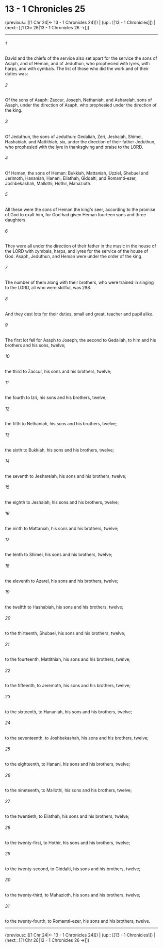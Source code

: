 # 13 - 1 Chronicles 25

(previous:: [[1 Chr 24|← 13 - 1 Chronicles 24]]) | (up:: [[13 - 1 Chronicles]]) | (next:: [[1 Chr 26|13 - 1 Chronicles 26 →]])

***


###### 1 
David and the chiefs of the service also set apart for the service the sons of Asaph, and of Heman, and of Jeduthun, who prophesied with lyres, with harps, and with cymbals. The list of those who did the work and of their duties was: 

###### 2 
Of the sons of Asaph: Zaccur, Joseph, Nethaniah, and Asharelah, sons of Asaph, under the direction of Asaph, who prophesied under the direction of the king. 

###### 3 
Of Jeduthun, the sons of Jeduthun: Gedaliah, Zeri, Jeshaiah, Shimei, Hashabiah, and Mattithiah, six, under the direction of their father Jeduthun, who prophesied with the lyre in thanksgiving and praise to the LORD. 

###### 4 
Of Heman, the sons of Heman: Bukkiah, Mattaniah, Uzziel, Shebuel and Jerimoth, Hananiah, Hanani, Eliathah, Giddalti, and Romamti-ezer, Joshbekashah, Mallothi, Hothir, Mahazioth. 

###### 5 
All these were the sons of Heman the king's seer, according to the promise of God to exalt him, for God had given Heman fourteen sons and three daughters. 

###### 6 
They were all under the direction of their father in the music in the house of the LORD with cymbals, harps, and lyres for the service of the house of God. Asaph, Jeduthun, and Heman were under the order of the king. 

###### 7 
The number of them along with their brothers, who were trained in singing to the LORD, all who were skillful, was 288. 

###### 8 
And they cast lots for their duties, small and great, teacher and pupil alike. 

###### 9 
The first lot fell for Asaph to Joseph; the second to Gedaliah, to him and his brothers and his sons, twelve; 

###### 10 
the third to Zaccur, his sons and his brothers, twelve; 

###### 11 
the fourth to Izri, his sons and his brothers, twelve; 

###### 12 
the fifth to Nethaniah, his sons and his brothers, twelve; 

###### 13 
the sixth to Bukkiah, his sons and his brothers, twelve; 

###### 14 
the seventh to Jesharelah, his sons and his brothers, twelve; 

###### 15 
the eighth to Jeshaiah, his sons and his brothers, twelve; 

###### 16 
the ninth to Mattaniah, his sons and his brothers, twelve; 

###### 17 
the tenth to Shimei, his sons and his brothers, twelve; 

###### 18 
the eleventh to Azarel, his sons and his brothers, twelve; 

###### 19 
the twelfth to Hashabiah, his sons and his brothers, twelve; 

###### 20 
to the thirteenth, Shubael, his sons and his brothers, twelve; 

###### 21 
to the fourteenth, Mattithiah, his sons and his brothers, twelve; 

###### 22 
to the fifteenth, to Jeremoth, his sons and his brothers, twelve; 

###### 23 
to the sixteenth, to Hananiah, his sons and his brothers, twelve; 

###### 24 
to the seventeenth, to Joshbekashah, his sons and his brothers, twelve; 

###### 25 
to the eighteenth, to Hanani, his sons and his brothers, twelve; 

###### 26 
to the nineteenth, to Mallothi, his sons and his brothers, twelve; 

###### 27 
to the twentieth, to Eliathah, his sons and his brothers, twelve; 

###### 28 
to the twenty-first, to Hothir, his sons and his brothers, twelve; 

###### 29 
to the twenty-second, to Giddalti, his sons and his brothers, twelve; 

###### 30 
to the twenty-third, to Mahazioth, his sons and his brothers, twelve; 

###### 31 
to the twenty-fourth, to Romamti-ezer, his sons and his brothers, twelve.

***

(previous:: [[1 Chr 24|← 13 - 1 Chronicles 24]]) | (up:: [[13 - 1 Chronicles]]) | (next:: [[1 Chr 26|13 - 1 Chronicles 26 →]])
